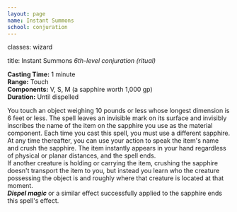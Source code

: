 ```yaml
---
layout: page
name: Instant Summons
school: conjuration
---
```

classes: wizard

title: Instant Summons 
_6th-level conjuration (ritual)_ 

**Casting Time:** 1 minute    
**Range:** Touch    
**Components:** V, S, M (a sapphire worth 1,000 gp)    
**Duration:** Until dispelled 

You touch an object weighing 10 pounds or less whose longest dimension is 6 feet or less. The spell leaves an invisible mark on its surface and invisibly inscribes the name of the item on the sapphire you use as the material component. Each time you cast this spell, you must use a different sapphire.    
At any time thereafter, you can use your action to speak the item's name and crush the sapphire. The item instantly appears in your hand regardless of physical or planar distances, and the spell ends.    
If another creature is holding or carrying the item, crushing the sapphire doesn't transport the item to you, but instead you learn who the creature possessing the object is and roughly where that creature is located at that moment.    
**_Dispel magic_** or a similar effect successfully applied to the sapphire ends this spell's effect. 